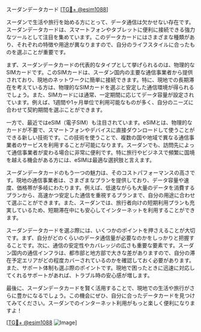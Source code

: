 スーダンデータカード [[TG💪+ @esim1088](https://t.me/s/esim1088)]

スーダンで生活や旅行を始める方にとって、データ通信は欠かせない存在です。スーダンデータカードは、スマートフォンやタブレットに便利に接続できる強力なツールとして注目を集めています。このデータカードにはさまざまな種類があり、それぞれの特徴や用途が異なりますので、自分のライフスタイルに合ったものを選ぶことが重要です。

まず、スーダンデータカードの代表的なタイプとして挙げられるのは、物理的なSIMカードです。このSIMカードは、スーダン国内の主要な通信事業者から提供されており、現地のネットワークに簡単に接続できます。特に、現地での長期滞在を考えている方は、物理的なSIMカードを選ぶと安定した通信環境が得られるでしょう。また、SIMカードには通常、一定期間に応じてデータ容量が設定されています。例えば、1週間や1ヶ月単位で利用可能なものが多く、自分のニーズに合わせて契約期間を選ぶことができます。

一方で、最近ではeSIM（電子SIM）も注目されています。eSIMとは、物理的なカードが不要で、スマートフォンやデバイスに直接ダウンロードして使うことができる新しい技術です。この技術を使うことで、複数の国や地域で異なる通信事業者のサービスを利用することが可能になります。スーダンでも、訪問先によって通信事業者が変わる場合に非常に便利です。特に旅行やビジネスで頻繁に国境を越える機会がある方には、eSIMは最適な選択肢と言えます。

スーダンデータカードのもう一つの魅力は、そのコストパフォーマンスの高さです。現地の通信事業者は、さまざまなプランを提供しており、データ容量や速度、価格帯が多岐にわたります。例えば、低速ながらも大量のデータを消費するプランから、高速かつ安定した通信を重視するプランまで、自分の用途に合わせて選ぶことができます。また、スーダンでは、旅行者向けの短期利用プランも充実しているため、短期滞在中にも安心してインターネットを利用することができます。

スーダンデータカードを選ぶ際には、いくつかのポイントを押さえることが大切です。まず、自分がどのくらいのデータ通信量が必要なのかをしっかりと把握することです。次に、通信の安定性やカバレッジの広さも重要な要素です。スーダン国内の通信インフラは、都市部と地方部で大きな差がありますので、自分の滞在予定エリアがどの程度カバーされているのかを確認しておく必要があります。また、サポート体制も選ぶ際のポイントです。現地で困ったときに迅速に対応してくれるサポートがあれば、トラブル時の安心感が増します。

最後に、スーダンデータカードを賢く活用することで、現地での生活や旅行がさらに豊かになるでしょう。この機会にぜひ、自分に合ったデータカードを見つけてみてください。スーダンでのインターネット利用がもっと楽しく便利になりますよ！

[[TG💪+ @esim1088](https://t.me/s/esim1088) ![Image](https://i.postimg.cc/Y0z9fWf4/image.png)]